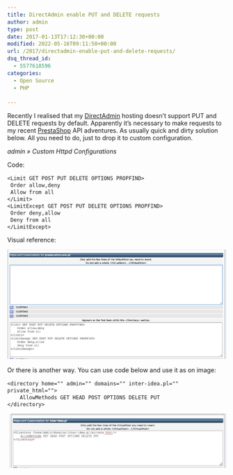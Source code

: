 ```yaml
---
title: DirectAdmin enable PUT and DELETE requests
author: admin
type: post
date: 2017-01-13T17:12:30+00:00
modified: 2022-05-16T09:11:50+00:00
url: /2017/directadmin-enable-put-and-delete-requests/
dsq_thread_id:
  - 5577618596
categories:
  - Open Source
  - PHP

---
```

Recently I&nbsp;realised that my [DirectAdmin](https://www.directadmin.com) hosting doesn&#8217;t support PUT and DELETE requests by default. Apparently it&#8217;s necessary to make requests to my recent [PrestaShop](https://www.prestashop.com/en/) API adventures. As usually quick and dirty solution below. All you need to do, just to drop it to custom configuration.
<!--more-->

_admin&nbsp;»&nbsp;Custom Httpd Configurations_

Code:

```
<Limit GET POST PUT DELETE OPTIONS PROPFIND>
 Order allow,deny
 Allow from all
</Limit>
<LimitExcept GET POST PUT DELETE OPTIONS PROPFIND>
 Order deny,allow
 Deny from all
</LimitExcept>
```

Visual reference:

![custom-httpd-config-2x](/images/2017/01/custom-httpd-config-2x.png)
                          
Or there is another way. You can use code below and use it as on image:

```
<directory home="" admin="" domains="" inter-idea.pl="" private_html="">
    AllowMethods GET HEAD POST OPTIONS DELETE PUT
</directory>
```

![GET_POST_OPTIONS_directadmin](/images/2019/12/GET_POST_OPTIONS_directadmin.png) 